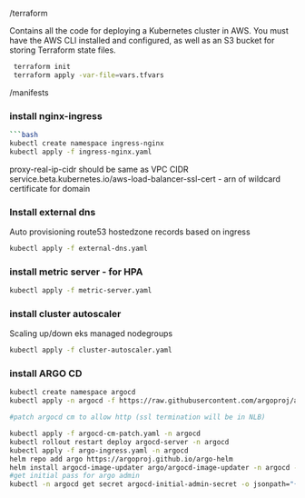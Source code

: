 /terraform

Contains all the code for deploying a Kubernetes cluster in  AWS.
You must have the AWS CLI installed and configured, as well as an S3 bucket for storing Terraform state files.
```bash
 terraform init 
 terraform apply -var-file=vars.tfvars
```

/manifests

### install nginx-ingress
```bash
```bash
kubectl create namespace ingress-nginx
kubectl apply -f ingress-nginx.yaml 
```
proxy-real-ip-cidr should be same as VPC CIDR
service.beta.kubernetes.io/aws-load-balancer-ssl-cert - arn of wildcard certificate for domain

### Install external dns 
Auto provisioning route53 hostedzone records based on ingress
```bash
kubectl apply -f external-dns.yaml
```
### install metric server - for HPA
```bash
kubectl apply -f metric-server.yaml
```
### install cluster autoscaler 
Scaling up/down eks managed nodegroups
```bash
kubectl apply -f cluster-autoscaler.yaml
```
### install ARGO CD

```bash
kubectl create namespace argocd
kubectl apply -n argocd -f https://raw.githubusercontent.com/argoproj/argo-cd/stable/manifests/install.yaml

#patch argocd cm to allow http (ssl termination will be in NLB)

kubectl apply -f argocd-cm-patch.yaml -n argocd
kubectl rollout restart deploy argocd-server -n argocd
kubectl apply -f argo-ingress.yaml -n argocd
helm repo add argo https://argoproj.github.io/argo-helm
helm install argocd-image-updater argo/argocd-image-updater -n argocd -f image-updater-values.yaml
#get initial pass for argo admin 
kubectl -n argocd get secret argocd-initial-admin-secret -o jsonpath="{.data.password}" | base64 -d
```
